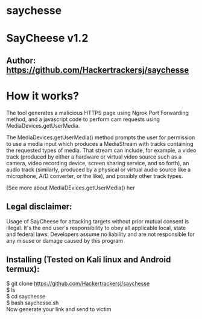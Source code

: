 # saychesse


# SayCheese v1.2
## Author: https://github.com/Hackertrackersj/saychesse






# How it works?
<p>The tool generates a malicious HTTPS page using Ngrok Port Forwarding method, and a javascript code to perform cam requests using MediaDevices.getUserMedia. </p>

<p>The MediaDevices.getUserMedia() method prompts the user for permission to use a media input which produces a MediaStream with tracks containing the requested types of media. That stream can include, for example, a video track (produced by either a hardware or virtual video source such as a camera, video recording device, screen sharing service, and so forth), an audio track (similarly, produced by a physical or virtual audio source like a microphone, A/D converter, or the like), and possibly other track types. </p>

[See more about MediaDEvices.getUserMedia() her


## Legal disclaimer:

Usage of SayCheese for attacking targets without prior mutual consent is illegal. It's the end user's responsibility to obey all applicable local, state and federal laws. Developers assume no liability and are not responsible for any misuse or damage caused by this program 
## Installing (Tested on Kali linux and Android termux):

$ git clone https://github.com/Hackertrackersj/saychesse <br>
$ ls <br>
$ cd saychesse <br>
$ bash saychesse.sh <br>
Now generate your link and send to victim














